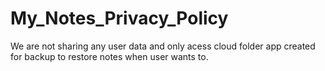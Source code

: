 # My_Notes_Privacy_Policy
We are not sharing any user data and only acess cloud folder app created for backup to restore notes when user wants to.
